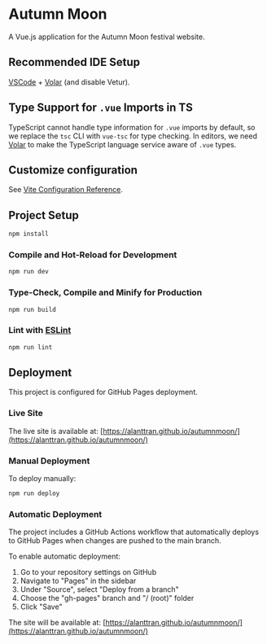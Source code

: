 # Autumn Moon

A Vue.js application for the Autumn Moon festival website.

## Recommended IDE Setup

[VSCode](https://code.visualstudio.com/) + [Volar](https://marketplace.visualstudio.com/items?itemName=Vue.volar) (and disable Vetur).

## Type Support for `.vue` Imports in TS

TypeScript cannot handle type information for `.vue` imports by default, so we replace the `tsc` CLI with `vue-tsc` for type checking. In editors, we need [Volar](https://marketplace.visualstudio.com/items?itemName=Vue.volar) to make the TypeScript language service aware of `.vue` types.

## Customize configuration

See [Vite Configuration Reference](https://vite.dev/config/).

## Project Setup

```sh
npm install
```

### Compile and Hot-Reload for Development

```sh
npm run dev
```

### Type-Check, Compile and Minify for Production

```sh
npm run build
```

### Lint with [ESLint](https://eslint.org/)

```sh
npm run lint
```

## Deployment

This project is configured for GitHub Pages deployment.

### Live Site

The live site is available at: [https://alanttran.github.io/autumnmoon/](https://alanttran.github.io/autumnmoon/)

### Manual Deployment

To deploy manually:

```sh
npm run deploy
```

### Automatic Deployment

The project includes a GitHub Actions workflow that automatically deploys to GitHub Pages when changes are pushed to the main branch.

To enable automatic deployment:

1. Go to your repository settings on GitHub
2. Navigate to "Pages" in the sidebar
3. Under "Source", select "Deploy from a branch"
4. Choose the "gh-pages" branch and "/ (root)" folder
5. Click "Save"

The site will be available at: [https://alanttran.github.io/autumnmoon/](https://alanttran.github.io/autumnmoon/)
